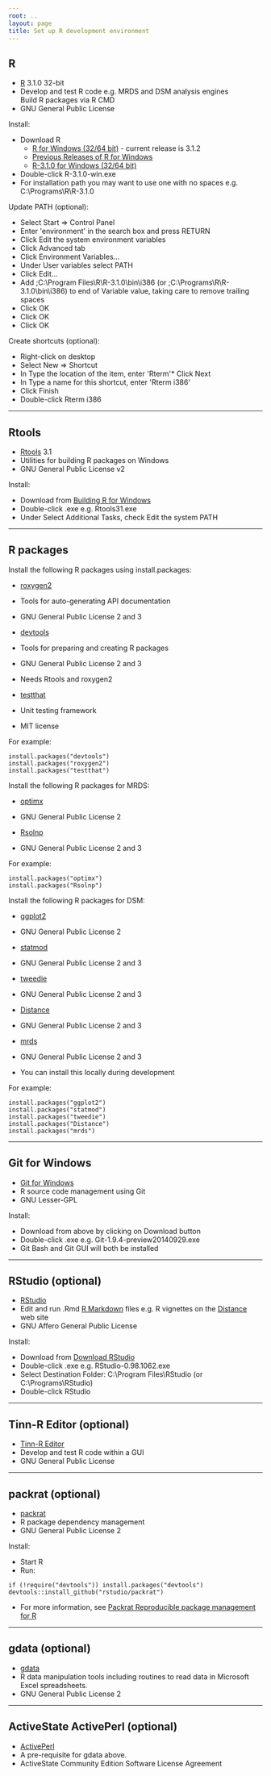 ```yaml
---
root: ..
layout: page
title: Set up R development environment
---
```


## R

* [R](http://www.r-project.org) 3.1.0 32-bit
* Develop and test R code e.g. MRDS and DSM analysis engines <br/> Build R packages via R CMD
* GNU General Public License

Install:

* Download R
  - [R for Windows (32/64 bit)](http://cran.r-project.org/bin/windows/base/) - current release is 3.1.2
  - [Previous Releases of R for Windows](http://cran.r-project.org/bin/windows/base/old/)
  - [R-3.1.0 for Windows (32/64 bit)](http://cran.r-project.org/bin/windows/base/old/3.1.0/)
* Double-click R-3.1.0-win.exe
* For installation path you may want to use one with no spaces e.g. C:\Programs\R\R-3.1.0

Update PATH (optional):

* Select Start => Control Panel
* Enter 'environment' in the search box and press RETURN
* Click Edit the system environment variables
* Click Advanced tab
* Click Environment Variables...
* Under User variables select PATH
* Click Edit...
* Add ;C:\Program Files\R\R-3.1.0\bin\i386 (or ;C:\Programs\R\R-3.1.0\bin\i386) to end of Variable value, taking care to remove trailing spaces
* Click OK
* Click OK
* Click OK

Create shortcuts (optional):

* Right-click on desktop
* Select New => Shortcut
* In Type the location of the item, enter 'Rterm'* Click Next
* In Type a name for this shortcut, enter 'Rterm i386'
* Click Finish
* Double-click Rterm i386

---

## Rtools

* [Rtools](http://cran.r-project.org/bin/windows/Rtools) 3.1
* Utilities for building R packages on Windows
* GNU General Public License v2

Install:

* Download from [Building R for Windows](http://cran.r-project.org/bin/windows/Rtools/)
* Double-click .exe e.g. Rtools31.exe
* Under Select Additional Tasks, check Edit the system PATH

---

## R packages

Install the following R packages using install.packages:

* [roxygen2](http://cran.r-project.org/web/packages/roxygen2/)
* Tools for auto-generating API documentation
* GNU General Public License 2 and 3

* [devtools](http://cran.r-project.org/web/packages/devtools/)
* Tools for preparing and creating R packages
* GNU General Public License 2 and 3
* Needs Rtools and roxygen2

* [testthat](http://cran.r-project.org/web/packages/testthat/)
* Unit testing framework
* MIT license

For example:

    install.packages("devtools")
    install.packages("roxygen2")
    install.packages("testthat")

Install the following R packages for MRDS:

* [optimx](http://cran.r-project.org/web/packages/optimx/)
* GNU General Public License 2

* [Rsolnp](http://cran.r-project.org/web/packages/Rsolnp/)
* GNU General Public License 2 and 3

For example:

    install.packages("optimx")
    install.packages("Rsolnp")

Install the following R packages for DSM:

* [ggplot2](http://cran.r-project.org/web/packages/ggplot2/)
* GNU General Public License 2

* [statmod](http://cran.r-project.org/web/packages/statmod/)
* GNU General Public License 2 and 3

* [tweedie](http://cran.r-project.org/web/packages/tweedie/)
* GNU General Public License 2 and 3

* [Distance](http://cran.r-project.org/web/packages/Distance/)
* GNU General Public License 2 and 3

* [mrds](http://cran.r-project.org/web/packages/mrds/)
* GNU General Public License 2 and 3
* You can install this locally during development

For example:

    install.packages("ggplot2")
    install.packages("statmod")
    install.packages("tweedie")
    install.packages("Distance")
    install.packages("mrds")

---

## Git for Windows

* [Git for Windows](http://msysgit.github.io/)
* R source code management using Git
* GNU Lesser-GPL

Install:

* Download from above by clicking on Download button
* Double-click .exe e.g. Git-1.9.4-preview20140929.exe
* Git Bash and Git GUI will both be installed

---

## RStudio (optional)

* [RStudio](http://www.rstudio.com/)
* Edit and run .Rmd [R Markdown](http://rmarkdown.rstudio.com/) files e.g. R vignettes on the [Distance](http://distancesampling.org) web site
* GNU Affero General Public License

Install:

* Download from [Download RStudio](http://www.rstudio.com/products/rstudio/download/) 
* Double-click .exe e.g. RStudio-0.98.1062.exe
* Select Destination Folder: C:\Program Files\RStudio (or C:\Programs\RStudio)
* Double-click RStudio

---

## Tinn-R Editor (optional)

* [Tinn-R Editor](http://sourceforge.net/projects/tinn-r/)
* Develop and test R code within a GUI
* GNU General Public License

---

## packrat (optional)

* [packrat](http://cran.r-project.org/web/packages/packrat/)
* R package dependency management
* GNU General Public License 2

Install:

* Start R
* Run:

<p/>

    if (!require("devtools")) install.packages("devtools")
    devtools::install_github("rstudio/packrat")

* For more information, see [Packrat Reproducible package management for R](http://rstudio.github.io/packrat/)

---

## gdata (optional)

* [gdata](http://cran.r-project.org/web/packages/gdata)
* R data manipulation tools including routines to read data in Microsoft Excel spreadsheets.
* GNU General Public License 2

---

## ActiveState ActivePerl (optional)

* [ActivePerl](http://www.activestate.com/activeperl/)
* A pre-requisite for gdata above.
* ActiveState Community Edition Software License Agreement
